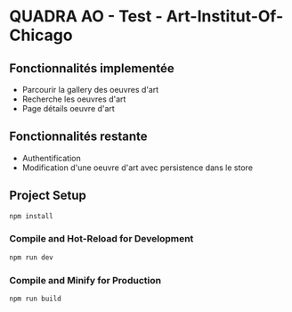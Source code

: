 # QUADRA AO - Test - Art-Institut-Of-Chicago

## Fonctionnalités implementée
- Parcourir la gallery des oeuvres d'art
- Recherche les oeuvres d'art
- Page détails oeuvre d'art

## Fonctionnalités restante
- Authentification
- Modification d'une oeuvre d'art avec persistence dans le store


## Project Setup

```sh
npm install
```

### Compile and Hot-Reload for Development

```sh
npm run dev
```

### Compile and Minify for Production

```sh
npm run build
```
